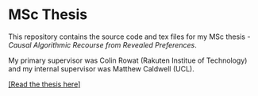 # MSc Thesis

This repository contains the source code and tex files for my MSc thesis - *Causal Algorithmic Recourse from Revealed Preferences*.

My primary supervisor was Colin Rowat (Rakuten Institue of Technology) and my internal supervisor was Matthew Caldwell (UCL).

[[Read the thesis here]](Thesis.pdf)

